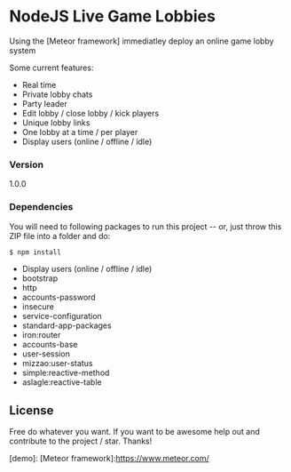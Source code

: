 # NodeJS Live Game Lobbies

Using the [Meteor framework] immediatley deploy an online game lobby system

Some current features:
  - Real time
  - Private lobby chats
  - Party leader 
  - Edit lobby / close lobby / kick players
  - Unique lobby links
  - One lobby at a time / per player
  - Display users (online / offline / idle)
  
  
  
### Version
1.0.0



### Dependencies
You will need to following packages to run this project -- or, just throw this ZIP file into a folder and do:


```sh
$ npm install
```


  - Display users (online / offline / idle)
  - bootstrap
  - http
  - accounts-password
  - insecure
  - service-configuration
  - standard-app-packages
  - iron:router
  - accounts-base
  - user-session
  - mizzao:user-status
  - simple:reactive-method
  - aslagle:reactive-table
 
 
 
  
License
----
Free do whatever you want. If you want to be awesome help out and contribute to the project / star. Thanks!



[demo]:
[Meteor framework]:https://www.meteor.com/